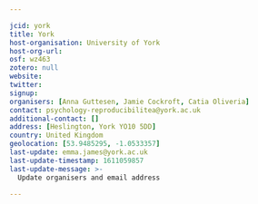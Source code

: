 ```yaml
---

jcid: york
title: York
host-organisation: University of York
host-org-url: 
osf: wz463
zotero: null
website: 
twitter: 
signup: 
organisers: [Anna Guttesen, Jamie Cockroft, Catia Oliveria]
contact: psychology-reproducibilitea@york.ac.uk
additional-contact: []
address: [Heslington, York YO10 5DD]
country: United Kingdom
geolocation: [53.9485295, -1.0533357]
last-update: emma.james@york.ac.uk
last-update-timestamp: 1611059857
last-update-message: >-
  Update organisers and email address

---
```



